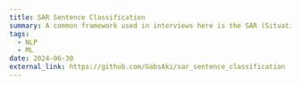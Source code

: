 ```yaml
---
title: SAR Sentence Classification
summary: A common framework used in interviews here is the SAR (Situation, Action, Result) or STAR (Situation, Task, Action Result). Could we create a model that helps us evaluate if an interview answer is compliant with this structure?
tags:
  - NLP
  - ML
date: 2024-06-30
external_link: https://github.com/GabsAki/sar_sentence_classification
---
```

